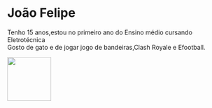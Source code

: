 # João Felipe 

Tenho 15 anos,estou no primeiro ano do Ensino médio cursando Eletrotécnica  
Gosto de gato e de jogar jogo de bandeiras,Clash Royale e Efootball.

<img width = "100px" src='https://i.pinimg.com/originals/58/6e/28/586e2870c6ed9df52a47fb6cbc985086.gif'>